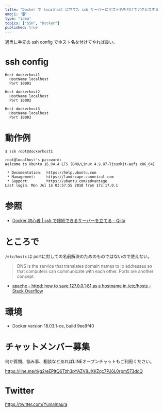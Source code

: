 ```yaml
---
title: "Docker で localhost に立てた ssh サーバーにホスト名を付けてアクセスする"
emoji: "🖥"
type: "idea"
topics: ["SSH", "Docker"]
published: true
---
```


適当に手元の ssh config でホスト名を付けてやれば良い。

# ssh config

```conf:~/.ssh/config
Host dockerhost1
  HostName localhost
  Port 10001

Host dockerhost2
  HostName localhost
  Port 10002

Host dockerhost3
  HostName localhost
  Port 10003
```

# 動作例

```
$ ssh root@dockerhost1

root@localhost's password:
Welcome to Ubuntu 16.04.4 LTS (GNU/Linux 4.9.87-linuxkit-aufs x86_64)

 * Documentation:  https://help.ubuntu.com
 * Management:     https://landscape.canonical.com
 * Support:        https://ubuntu.com/advantage
Last login: Mon Jul 16 03:57:55 2018 from 172.17.0.1
```

# 参照

- [Docker 初心者 | ssh で接続できるサーバーを立てる - Qiita](https://qiita.com/YumaInaura/items/adb20c8083fce2da86e1)

# ところで

`/etc/hosts` は portに対しての名前解決のためのものではないので使えない。

>DNS is the service that translates domain names to ip addresses so that computers can communicate with each other.
>Ports are another concept. 

- [apache - httpd: how to save 127.0.0.1:81 as a hostname in /etc/hosts - Stack Overflow](https://stackoverflow.com/questions/34980462/httpd-how-to-save-127-0-0-181-as-a-hostname-in-etc-hosts)

# 環境

- Docker version 18.03.1-ce, build 9ee9f40








<!-- Update From Qiita API -->

# チャットメンバー募集


何か質問、悩み事、相談などあればLINEオープンチャットもご利用ください。

https://line.me/ti/g2/eEPltQ6Tzh3pYAZV8JXKZqc7PJ6L0rpm573dcQ





# Twitter


https://twitter.com/YumaInaura


<!-- Update From Qiita API -->


